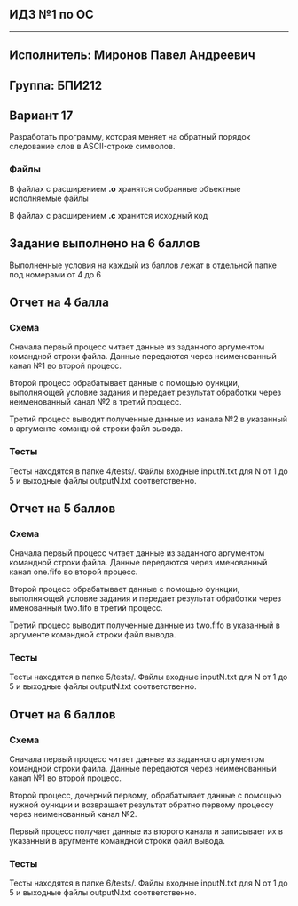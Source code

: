 ## ИДЗ №1 по ОС
----------------------------------------------------------------
## Исполнитель: Миронов Павел Андреевич
## Группа: БПИ212
## Вариант 17

Разработать программу, которая меняет на обратный порядок следование слов в ASCII-строке символов.
### Файлы

В файлах с расширением **.o** хранятся собранные объектные исполняемые файлы

В файлах с расширением **.c** хранится исходный код

## Задание выполнено на 6 баллов
Выполненные условия на каждый из баллов лежат в отдельной папке под номерами от 4 до 6


## Отчет на 4 балла
### Схема
Сначала первый процесс читает данные из заданного аргументом командной строки файла. Данные передаются через неименованный канал №1 во второй процесс. 

Второй процесс обрабатывает данные с помощью функции, выполняющей условие задания и передает результат обработки через неименованный канал №2 в третий процесс.

Третий процесс выводит полученные данные из канала №2 в указанный в аргументе командной строки файл вывода.

### Тесты
Тесты находятся в папке 4/tests/. Файлы входные inputN.txt для N от 1 до 5 и выходные файлы outputN.txt соответственно.

## Отчет на 5 баллов
### Схема
Сначала первый процесс читает данные из заданного аргументом командной строки файла. Данные передаются через именованный канал one.fifo во второй процесс. 

Второй процесс обрабатывает данные с помощью функции, выполняющей условие задания и передает результат обработки через именованный two.fifo в третий процесс.

Третий процесс выводит полученные данные из two.fifo в указанный в аргументе командной строки файл вывода.

### Тесты
Тесты находятся в папке 5/tests/. Файлы входные inputN.txt для N от 1 до 5 и выходные файлы outputN.txt соответственно.

## Отчет на 6 баллов
### Схема
Сначала первый процесс читает данные из заданного аргументом командной строки файла. Данные передаются через неименованный канал №1 во второй процесс. 

Второй процесс, дочерний первому, обрабатывает данные с помощью нужной функции и возвращает результат обратно первому процессу через неименованный канал №2.

Первый процесс получает данные из второго канала и записывает их в указанный в аругменте командной строки файл вывода.

### Тесты
Тесты находятся в папке 6/tests/. Файлы входные inputN.txt для N от 1 до 5 и выходные файлы outputN.txt соответственно.